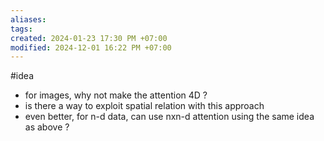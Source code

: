 ```yaml
---
aliases: 
tags: 
created: 2024-01-23 17:30 PM +07:00
modified: 2024-12-01 16:22 PM +07:00
---
```

#idea

- for images, why not make the attention 4D ?
- is there a way to exploit spatial relation with this approach
- even better, for n-d data, can use nxn-d attention using the same idea as above ?